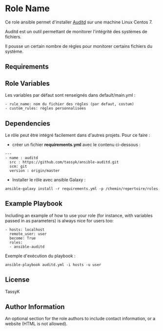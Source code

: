 Role Name
=========

Ce role ansible permet d'installer [Auditd](https://github.com/tassyk/security/blob/master/hardening_auditing_system.md) sur une machine Linux Centos 7.

Auditd est un outil permettant de monitorer l'intégrité des systèmes de fichiers.
 
Il pousse un certain nombre de règles pour monitorer certains fichiers du système.

Requirements
------------


Role Variables
--------------

Les variables par défaut sont renseignés dans default/main.yml :
```
- rule_name: nom du fichier des règles (par defaut, costum)
- custom_rules: règles personnalisées
```
Dependencies
------------

Le rôle peut être intégré facilement dans d'autres projets. Pour ce faire :
- créer un fichier **requirements.yml** avec le contenu ci-dessous :
```
---
- name : auditd
  src : https://github.com/tassyk/ansible-auditd.git
  scm: git
  version : origin/master
```
- Installer le rôle avec ansible Galaxy :
```
ansible-galaxy install -r requirements.yml -p /chemin/repertoire/roles
```
Example Playbook
----------------

Including an example of how to use your role (for instance, with variables passed in as parameters) is always nice for users too:

    - hosts: localhost
      remote_user: user
      become: True
      roles:
      - ansible-auditd

Exemple d'exécution du playbook :
```
ansible-playbook auditd.yml -i hosts -u user
```

License
-------

TassyK

Author Information
------------------

An optional section for the role authors to include contact information, or a website (HTML is not allowed).
